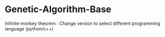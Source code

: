 # Genetic-Algorithm-Base

Infinite monkey theorem : 
Change version to select different programming language (python/c++)
